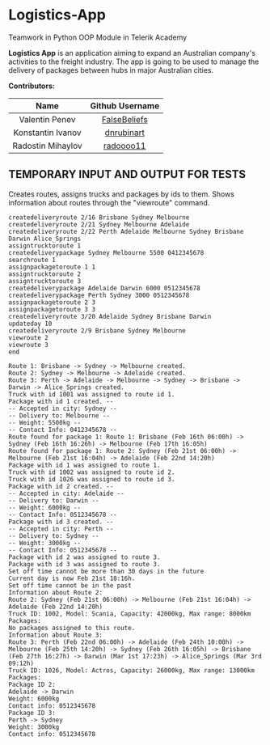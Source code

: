 # Logistics-App

Teamwork in Python OOP Module in Telerik Academy

**Logistics App** is an application aiming to expand an Australian company's activities to the freight industry. The app is going to be used to manage the delivery of packages between hubs in major Australian cities.

**Contributors:**

|       Name            |                   Github Username                 |
|:---------------------:|:-------------------------------------------------:|
| Valentin Penev        | [FalseBeliefs](https://github.com/FalseBeliefs)   |
| Konstantin Ivanov     | [dnrubinart](https://github.com/dnrubinart)       |
| Radostin Mihaylov     | [radoooo11](https://github.com/radoooo11)         |


## **TEMPORARY INPUT AND OUTPUT FOR TESTS**

Creates routes, assigns trucks and packages by ids to them. Shows information about routes through the "viewroute" command.
```
createdeliveryroute 2/16 Brisbane Sydney Melbourne
createdeliveryroute 2/21 Sydney Melbourne Adelaide
createdeliveryroute 2/22 Perth Adelaide Melbourne Sydney Brisbane Darwin Alice_Springs
assigntrucktoroute 1
createdeliverypackage Sydney Melbourne 5500 0412345678
searchroute 1
assignpackagetoroute 1 1
assigntrucktoroute 2
assigntrucktoroute 3
createdeliverypackage Adelaide Darwin 6000 0512345678
createdeliverypackage Perth Sydney 3000 0512345678
assignpackagetoroute 2 3
assignpackagetoroute 3 3
createdeliveryroute 3/20 Adelaide Sydney Brisbane Darwin
updateday 10
createdeliveryroute 2/9 Brisbane Sydney Melbourne
viewroute 2
viewroute 3
end
```

```
Route 1: Brisbane -> Sydney -> Melbourne created.
Route 2: Sydney -> Melbourne -> Adelaide created.
Route 3: Perth -> Adelaide -> Melbourne -> Sydney -> Brisbane -> Darwin -> Alice_Springs created.
Truck with id 1001 was assigned to route id 1.
Package with id 1 created. --
-- Accepted in city: Sydney --
-- Delivery to: Melbourne --
-- Weight: 5500kg --
-- Contact Info: 0412345678 --
Route found for package 1: Route 1: Brisbane (Feb 16th 06:00h) -> Sydney (Feb 16th 16:26h) -> Melbourne (Feb 17th 16:05h)
Route found for package 1: Route 2: Sydney (Feb 21st 06:00h) -> Melbourne (Feb 21st 16:04h) -> Adelaide (Feb 22nd 14:20h)
Package with id 1 was assigned to route 1.
Truck with id 1002 was assigned to route id 2.
Truck with id 1026 was assigned to route id 3.
Package with id 2 created. --
-- Accepted in city: Adelaide --
-- Delivery to: Darwin --
-- Weight: 6000kg --
-- Contact Info: 0512345678 --
Package with id 3 created. --
-- Accepted in city: Perth --
-- Delivery to: Sydney --
-- Weight: 3000kg --
-- Contact Info: 0512345678 --
Package with id 2 was assigned to route 3.
Package with id 3 was assigned to route 3.
Set off time cannot be more than 30 days in the future
Current day is now Feb 21st 18:16h.
Set off time cannot be in the past
Information about Route 2:
Route 2: Sydney (Feb 21st 06:00h) -> Melbourne (Feb 21st 16:04h) -> Adelaide (Feb 22nd 14:20h)
Truck ID: 1002, Model: Scania, Capacity: 42000kg, Max range: 8000km
Packages:
No packages assigned to this route.
Information about Route 3:
Route 3: Perth (Feb 22nd 06:00h) -> Adelaide (Feb 24th 10:00h) -> Melbourne (Feb 25th 14:20h) -> Sydney (Feb 26th 16:05h) -> Brisbane (Feb 27th 16:27h) -> Darwin (Mar 1st 17:23h) -> Alice_Springs (Mar 3rd 09:12h)
Truck ID: 1026, Model: Actros, Capacity: 26000kg, Max range: 13000km
Packages:
Package ID 2:
Adelaide -> Darwin
Weight: 6000kg
Contact info: 0512345678
Package ID 3:
Perth -> Sydney
Weight: 3000kg
Contact info: 0512345678
```